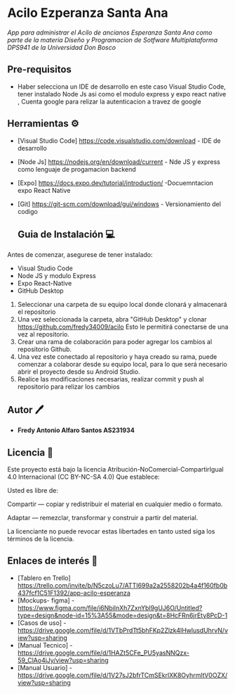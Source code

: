 # Acilo Ezperanza Santa Ana
 _App para administrar el Acilo de ancianos Esperanza Santa Ana como parte de la materia Diseño y Programacion de Sotfware Multiplataforma DPS941 de la Universidad Don Bosco_

## Pre-requisitos
* Haber selecciona un IDE de desarrollo en este caso Visual Studio Code, tener instalado Node Js asi como el modulo express y expo react native , Cuenta google para relizar la autenticacion a travez de google

## Herramientas ⚙
* [Visual Studio Code] https://code.visualstudio.com/download - IDE de desarrollo
* [Node Js] https://nodejs.org/en/download/current - Nde JS y express como lenguaje de progamacion backend
* [Expo] https://docs.expo.dev/tutorial/introduction/ -Docuemntacion expo React Native
* [Git] https://git-scm.com/download/gui/windows - Versionamiento del codigo

  ## Guia de Instalación 💻

Antes de comenzar, asegurese de tener instalado:

* Visual Studio Code
* Node JS y modulo Express
* Expo React-Native
* GitHub Desktop

1. Seleccionar una carpeta de su equipo local donde clonará y almacenará el repositorio
2. Una vez seleccionada la carpeta, abra "GitHub Desktop" y clonar https://github.com/fredy34009/acilo Esto le permitirá conectarse de una vez al repositorio.
3. Crear una rama de colaboración para poder agregar los cambios al repositorio Github.
4. Una vez este conectado al repositorio y haya creado su rama, puede comenzar a colaborar desde su equipo local, para lo que será necesario abrir el proyecto desde su Android Studio.
5. Realice las modificaciones necesarias, realizar commit y push al repositorio para relizar los cambios

## Autor 🖊
* **Fredy Antonio Alfaro Santos AS231934**

## Licencia 📄

Este proyecto está bajo la licencia Atribución-NoComercial-CompartirIgual 4.0 Internacional (CC BY-NC-SA 4.0)
Que establece:

Usted es libre de:

Compartir — copiar y redistribuir el material en cualquier medio o formato.

Adaptar — remezclar, transformar y construir a partir del material.

La licenciante no puede revocar estas libertades en tanto usted siga los términos de la licencia.

## Enlaces de interés 🔗

* [Tablero en Trello] https://trello.com/invite/b/N5czoLu7/ATTI699a2a2558202b4a4f160fb0b437fcf1C51F1392/app-acilo-esperanza
* [Mockups- figma] - https://www.figma.com/file/i6NbiInXh7ZxnYbl9gUJ6O/Untitled?type=design&node-id=15%3A55&mode=design&t=8HcFRn6jrEty8PcD-1
* [Casos de uso] - https://drive.google.com/file/d/1VTbPrdTt5bhFKp2Zlzk4IHwlusdUhrvN/view?usp=sharing
* [Manual Tecnico] - https://drive.google.com/file/d/1HAZt5CFe_PU5yasNNQzx-59_ClAo4jJy/view?usp=sharing
* [Manual Usuario] - https://drive.google.com/file/d/1V27sJ2bfrTCmSEkrlXK8OyhrmltV0OZX/view?usp=sharing
